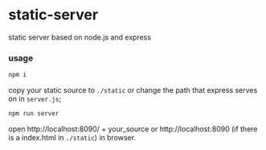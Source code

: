 # static-server
static server based on node.js and express

### usage ###
```bash
npm i
```
copy your static source to ```./static``` or change the path that express serves on in ```server.js```;
```bash
npm run server
```
open http://localhost:8090/ + your_source or http://localhost:8090 (if there is a index.html in ```./static```) in browser.
